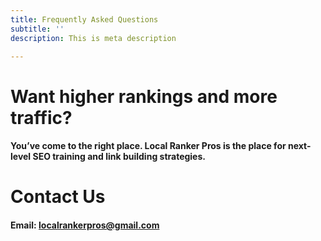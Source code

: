 ```yaml
---
title: Frequently Asked Questions
subtitle: ''
description: This is meta description

---
```

# **Want higher rankings and more traffic?**

#### You’ve come to the right place. **Local Ranker Pros** is the place for next-level SEO training and link building strategies.

# **Contact Us**

#### **Email: localrankerpros@gmail.com**